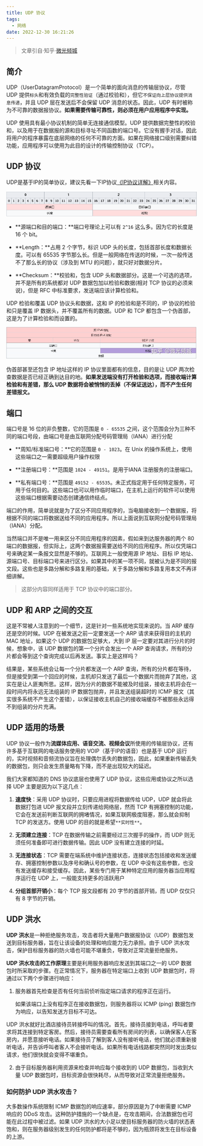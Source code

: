 ```yaml
---
title: UDP 协议
tags: 
  - 网络
date: 2022-12-30 16:21:26
---
```


> 文章引自·知乎·[微光倾城](https://zhuanlan.zhihu.com/p/357080855)

## 简介

UDP（UserDatagramProtocol）是一个简单的面向消息的传输层协议，尽管 UDP 提供`标头`和有效负载的`完整性验证`（通过校验和），但它`不保证向上层协议提供消息传递`，并且 UDP 层在发送后不会保留 UDP 消息的状态。因此，UDP 有时被称为不可靠的数据报协议。**如果需要传输可靠性，则必须在用户应用程序中实现。**

UDP 使用具有最小协议机制的简单无连接通信模型。UDP 提供数据完整性的校验和，以及用于在数据报的源和目标寻址不同函数的端口号。它没有握手对话，因此将用户的程序暴露在底层网络的任何不可靠的方面。如果在网络接口级别需要纠错功能，应用程序可以使用为此目的设计的传输控制协议（TCP）。
<!-- more -->

## UDP 协议

UDP是基于IP的简单协议，建议先看一下IP协议[《IP协议详解》](https://mp.weixin.qq.com/s?__biz=MzIxNTg1NzQwMQ==&mid=2247485204&idx=1&sn=f451dae4f4ada4b6ec2f55075df72c27&chksm=9790a682a0e72f9497c13001c215883298c9e7137d160c58c5e417939962e1abb96c0972be17&scene=21#wechat_redirect)相关内容。

![udp 协议规范](udp_protocol.png)

* **源端口和目的端口：**端口号理论上可以有 `2^16` 这么多。因为它的长度是 16 个 bit。

* **Length：**占用 2 个字节，标识 UDP 头的长度，包括首部长度和数据长度。可以有 65535 字节那么长。但是一般网络在传送的时候，一次一般传送不了那么长的协议（涉及到 MTU 的问题），就只好对数据分片。

* **Checksum：**校验和，包含 UDP 头和数据部分。这是一个可选的选项，并不是所有的系统都对 UDP 数据包加以检验和数据(相对 TCP 协议的必须来说)，但是 RFC 中标准要求，发送端应该计算检验和。

UDP 检验和覆盖 UDP 协议头和数据，这和 IP 的检验和是不同的，IP 协议的检验和只是覆盖 IP 数据头，并不覆盖所有的数据。UDP 和 TCP 都包含一个伪首部，这是为了计算检验和而设置的。

![](udp.jpg)

伪首部甚至还包含 IP 地址这样的 IP 协议里面都有的信息，目的是让 UDP 两次检查数据是否已经正确到达目的地。**如果发送端没有打开检验和选项，而接收端计算检验和有差错，那么 UDP 数据将会被悄悄的丢掉（不保证送达），而不产生任何差错报文。**

## 端口

端口号是 16 位的非负整数，它的范围是 `0 - 65535` 之间，这个范围会分为三种不同的端口号段，由端口号是由互联网分配号码管理局（IANA）进行分配

* **周知/标准端口号：**它的范围是 `0 - 1023`。在 Unix 的操作系统上，使用这些端口之一需要超级用户操作权限

* **注册端口号：**范围是 `1024 - 49151`。是用于IANA 注册服务的注册端口。

* **私有端口号：**范围是 `49152 - 65535`。未正式指定用于任何特定服务，可用于任何目的。这些端口也可以用作临时端口，在主机上运行的软件可以使用这些端口根据需要动态创建通信终结点。

端口的作用，简单说就是为了区分不同应用程序的，当电脑接收到一个数据报，将根据不同的端口将数据送给不同的应用程序。所以上面说到互联网分配号码管理局（IANA）分配。

当然端口并不是唯一用来区分不同应用程序的因素，假如来到达服务器的两个 80 端口的数据报，但实际上，这两个数据报需要送给不同的应用程序。所以仅凭端口号来确定某一条报文显然是不够的。互联网上一般使用源 IP 地址、目标 IP 地址、源端口号、目标端口号来进行区分。如果其中的某一项不同，就被认为是不同的报文段。这些也是多路分解和多路复用的基础，关于多路分解和多路复用本文不再详细讲解。

> 这部分内容同样适用于 TCP 协议中的端口部分。

## UDP 和 ARP 之间的交互

这是不常被人注意到的一个细节，这是针对一些系统地实现来说的。当 ARP 缓存还是空的时候。UDP 在被发送之前一定要发送一个 ARP 请求来获得目的主机的 MAC 地址，如果这个 UDP 的数据包足够大，大到 IP 层一定要对其进行分片的时候，想象中，该 UDP 数据包的第一个分片会发出一个 ARP 查询请求，所有的分片都会等到这个查询完成以后再发送。事实上是这样吗？

结果是，某些系统会让每一个分片都发送一个 ARP 查询，所有的分片都在等待，但是接受到第一个回应的时候，主机却只发送了最后一个数据片而抛弃了其他，这实在是让人匪夷所思。这样，因为分片的数据不能被及时组装，接收主机将会在一段时间内将永远无法组装的 IP 数据包抛弃，并且发送组装超时的 ICMP 报文（其实很多系统不产生这个差错），以保证接收主机自己的接收端缓存不被那些永远得不到组装的分片充满。

## UDP 适用的场景

UDP 协议一般作为**流媒体应用、语音交流、视频会议**所使用的传输层协议，还有许多基于互联网的电话服务使用的 VOIP（基于IP的语音）也是基于 UDP 运行的，实时视频和音频流协议旨在处理偶尔丢失的数据包，因此，如果重新传输丢失的数据包，则只会发生质量略有下降，而不是出现较大的延迟。

我们大家都知道的 DNS 协议底层也使用了 UDP 协议，这些应用或协议之所以选择 UDP 主要是因为以下这几点：

1. **速度快**：采用 UDP 协议时，只要应用进程将数据传给 UDP，UDP 就会将此数据打包进 UDP 报文段并立刻传递给网络层，然而 TCP 有拥塞控制的功能，它会在发送前判断互联网的拥堵情况，如果互联网极度阻塞，那么就会抑制 TCP 的发送方。使用 UDP 的目的就是希望`**实时性**`。

2. **无须建立连接**：TCP 在数据传输之前需要经过三次握手的操作，而 UDP 则无须任何准备即可进行数据传输。因此 UDP 没有建立连接的时延。

3. **无连接状态**：TCP 需要在端系统中维护连接状态，连接状态包括接收和发送缓存、拥塞控制参数以及序号和确认号的参数，在 UDP 中没有这些参数，也没有发送缓存和接受缓存。因此，某些专门用于某种特定应用的服务器当应用程序运行在 UDP 上，一般能支持更多的活跃用户

4. **分组首部开销小**：每个 TCP 报文段都有 20 字节的首部开销，而 UDP 仅仅只有 8 字节的开销。

## UDP 洪水

**UDP 洪水**是一种拒绝服务攻击，攻击者将大量用户数据报协议（UDP）数据包发送到目标服务器，旨在让该设备的处理和响应能力无力承担。由于 UDP 洪水攻击，保护目标服务器的防火墙也可能不堪重负，导致对正常流量拒绝服务。

**UDP 洪水攻击的工作原理**主要是利用服务器响应发送到其端口之一的 UDP 数据包时所采取的步骤。在正常情况下，服务器在特定端口上收到 UDP 数据包时，将通过以下两个步骤进行响应：

1. 服务器首先检查是否有任何当前侦听指定端口请求的程序正在运行。

    如果该端口上没有程序正在接收数据包，则服务器将以 ICMP (ping) 数据包作为响应，以告知发送方目标不可达。

UDP 洪水就好比酒店接待员转接呼叫的情况。首先，接待员接到电话，呼叫者要求将其连接到特定客房。然后，接待员需要查看所有房间的列表，以确保客人在客房内，并愿意接听电话。如果接待员了解到客人没有接听电话，他们就必须重新接听电话，并告诉呼叫者客人不会接听电话。如果所有电话线路都突然同时发出类似请求，他们很快就会变得不堪重负。

2. 由于目标服务器利用资源来检查并响应每个接收到的 UDP 数据包，当收到大量 UDP 数据包时，目标资源会很快耗尽，从而导致对正常流量拒绝服务。

### 如何防护 UDP 洪水攻击？

大多数操作系统限制 ICMP 数据包的响应速率，部分原因是为了中断需要 ICMP 响应的 DDoS 攻击。这种防护措施的一个缺点是，在攻击期间，合法数据包也可能在此过程中被过滤。如果 UDP 洪水的大小足以使目标服务器的防火墙的状态表饱和，则在服务器级别发生的任何防护都将是不够的，因为瓶颈将发生在目标设备的上游。
